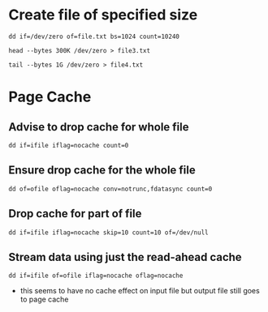 # Create file of specified size
`dd if=/dev/zero of=file.txt bs=1024 count=10240 `

`head --bytes 300K /dev/zero > file3.txt`

`tail --bytes 1G /dev/zero > file4.txt`

# Page Cache
## Advise to drop cache for whole file
`dd if=ifile iflag=nocache count=0`

## Ensure drop cache for the whole file
`dd of=ofile oflag=nocache conv=notrunc,fdatasync count=0`

## Drop cache for part of file
`dd if=ifile iflag=nocache skip=10 count=10 of=/dev/null`

## Stream data using just the read-ahead cache
`dd if=ifile of=ofile iflag=nocache oflag=nocache`
- this seems to have no cache effect on input file but output file still goes to page cache
